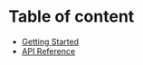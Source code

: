 
# Table of content

* [Getting Started](docs/getting-started.md)
* [API Reference](docs/api-reference.md)
